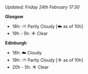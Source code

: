 *Updated: Friday 24th February 17:30*

**Glasgow**

* 18h: :partly_sunny: Partly Cloudy [:cloud: as of 10h]
* 19h - 5h: :sunny: Clear

**Edinburgh**

* 18h: :cloud: Cloudy
* 19h: :partly_sunny: Partly Cloudy [:sunny: as of 10h]
* 20h - 5h: :sunny: Clear
